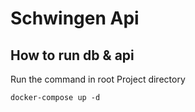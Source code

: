 # Schwingen Api

## How to run db & api

Run the command in root Project directory

    docker-compose up -d

